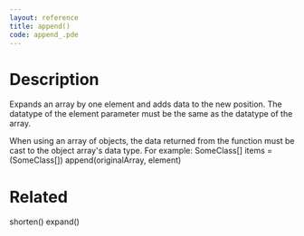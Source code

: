 ```yaml
---
layout: reference
title: append()
code: append_.pde
---
```


# Description

Expands an array by one element and adds data to the new position. The datatype of the element parameter must be the same as the datatype of the array.

When using an array of objects, the data returned from the function must be cast to the object array's data type. For example: SomeClass[] items = (SomeClass[]) append(originalArray, element)

# Related

shorten()
expand()
